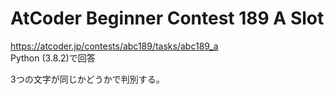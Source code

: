 # AtCoder Beginner Contest 189 A Slot  
https://atcoder.jp/contests/abc189/tasks/abc189_a  
Python (3.8.2)で回答  

3つの文字が同じかどうかで判別する。
